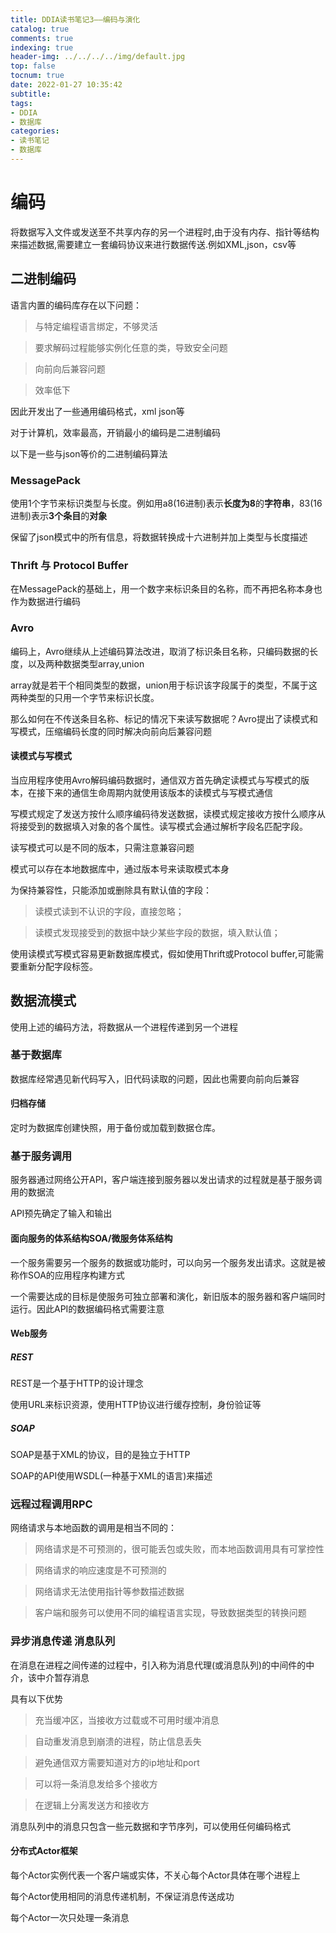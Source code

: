 ```yaml
---
title: DDIA读书笔记3——编码与演化
catalog: true
comments: true
indexing: true
header-img: ../../../../img/default.jpg
top: false
tocnum: true
date: 2022-01-27 10:35:42
subtitle:
tags:
- DDIA
- 数据库
categories:
- 读书笔记
- 数据库
---
```

# 编码
将数据写入文件或发送至不共享内存的另一个进程时,由于没有内存、指针等结构来描述数据,需要建立一套编码协议来进行数据传送.例如XML,json，csv等

## 二进制编码

语言内置的编码库存在以下问题：

> 与特定编程语言绑定，不够灵活

> 要求解码过程能够实例化任意的类，导致安全问题

> 向前向后兼容问题

> 效率低下

因此开发出了一些通用编码格式，xml json等

对于计算机，效率最高，开销最小的编码是二进制编码

以下是一些与json等价的二进制编码算法

### MessagePack
使用1个字节来标识类型与长度。例如用a8(16进制)表示**长度为8**的**字符串**，83(16进制)表示**3个条目**的**对象**

保留了json模式中的所有信息，将数据转换成十六进制并加上类型与长度描述

### Thrift 与 Protocol Buffer
在MessagePack的基础上，用一个数字来标识条目的名称，而不再把名称本身也作为数据进行编码

### Avro
编码上，Avro继续从上述编码算法改进，取消了标识条目名称，只编码数据的长度，以及两种数据类型array,union

array就是若干个相同类型的数据，union用于标识该字段属于的类型，不属于这两种类型的只用一个字节来标识长度。

那么如何在不传送条目名称、标记的情况下来读写数据呢？Avro提出了读模式和写模式，压缩编码长度的同时解决向前向后兼容问题

#### 读模式与写模式
当应用程序使用Avro解码编码数据时，通信双方首先确定读模式与写模式的版本，在接下来的通信生命周期内就使用该版本的读模式与写模式通信

写模式规定了发送方按什么顺序编码待发送数据，读模式规定接收方按什么顺序从将接受到的数据填入对象的各个属性。读写模式会通过解析字段名匹配字段。

读写模式可以是不同的版本，只需注意兼容问题

模式可以存在本地数据库中，通过版本号来读取模式本身

为保持兼容性，只能添加或删除具有默认值的字段：

> 读模式读到不认识的字段，直接忽略；

> 读模式发现接受到的数据中缺少某些字段的数据，填入默认值；

使用读模式写模式容易更新数据库模式，假如使用Thrift或Protocol buffer,可能需要重新分配字段标签。

## 数据流模式
使用上述的编码方法，将数据从一个进程传递到另一个进程

### 基于数据库
数据库经常遇见新代码写入，旧代码读取的问题，因此也需要向前向后兼容

#### 归档存储
定时为数据库创建快照，用于备份或加载到数据仓库。

### 基于服务调用
服务器通过网络公开API，客户端连接到服务器以发出请求的过程就是基于服务调用的数据流

API预先确定了输入和输出

#### 面向服务的体系结构SOA/微服务体系结构
一个服务需要另一个服务的数据或功能时，可以向另一个服务发出请求。这就是被称作SOA的应用程序构建方式

一个需要达成的目标是使服务可独立部署和演化，新旧版本的服务器和客户端同时运行。因此API的数据编码格式需要注意

#### Web服务

##### REST
REST是一个基于HTTP的设计理念

使用URL来标识资源，使用HTTP协议进行缓存控制，身份验证等

##### SOAP
SOAP是基于XML的协议，目的是独立于HTTP

SOAP的API使用WSDL(一种基于XML的语言)来描述

### 远程过程调用RPC
网络请求与本地函数的调用是相当不同的：

> 网络请求是不可预测的，很可能丢包或失败，而本地函数调用具有可掌控性

> 网络请求的响应速度是不可预测的

> 网络请求无法使用指针等参数描述数据

> 客户端和服务可以使用不同的编程语言实现，导致数据类型的转换问题

### 异步消息传递 消息队列
在消息在进程之间传递的过程中，引入称为消息代理(或消息队列)的中间件的中介，该中介暂存消息

具有以下优势

> 充当缓冲区，当接收方过载或不可用时缓冲消息

> 自动重发消息到崩溃的进程，防止信息丢失

> 避免通信双方需要知道对方的ip地址和port

> 可以将一条消息发给多个接收方

> 在逻辑上分离发送方和接收方

消息队列中的消息只包含一些元数据和字节序列，可以使用任何编码格式

#### 分布式Actor框架
每个Actor实例代表一个客户端或实体，不关心每个Actor具体在哪个进程上

每个Actor使用相同的消息传递机制，不保证消息传送成功

每个Actor一次只处理一条消息